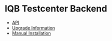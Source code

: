 # IQB Testcenter Backend
* [API](./api)
* [Upgrade Information](./UPGRADE.md)
* [Manual Installation](./manual_installation.md)
